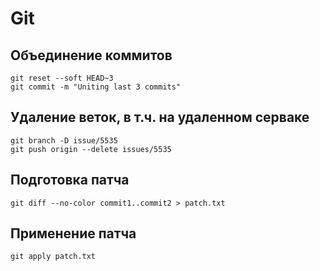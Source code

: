 # Git

## Объединение коммитов

```
git reset --soft HEAD~3
git commit -m "Uniting last 3 commits"
```

## Удаление веток, в т.ч. на удаленном серваке

```
git branch -D issue/5535
git push origin --delete issues/5535
```

## Подготовка патча

```
git diff --no-color commit1..commit2 > patch.txt
```


## Применение патча

```
git apply patch.txt
```


